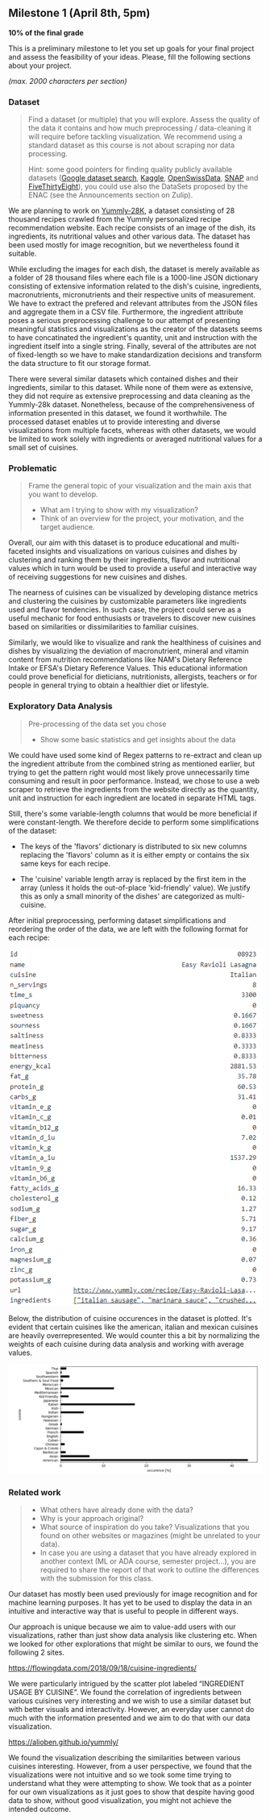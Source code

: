 ## Milestone 1 (April 8th, 5pm)

**10% of the final grade**

This is a preliminary milestone to let you set up goals for your final project and assess the feasibility of your ideas.
Please, fill the following sections about your project.

*(max. 2000 characters per section)*

### Dataset

> Find a dataset (or multiple) that you will explore. Assess the quality of the data it contains and how much preprocessing / data-cleaning it will require before tackling visualization. We recommend using a standard dataset as this course is not about scraping nor data processing.
>
> Hint: some good pointers for finding quality publicly available datasets ([Google dataset search](https://datasetsearch.research.google.com/), [Kaggle](https://www.kaggle.com/datasets), [OpenSwissData](https://opendata.swiss/en/), [SNAP](https://snap.stanford.edu/data/) and [FiveThirtyEight](https://data.fivethirtyeight.com/)), you could use also the DataSets proposed by the ENAC (see the Announcements section on Zulip).

We are planning to work on [Yummly-28K](http://lherranz.org/local/datasets/yummly28k/Yummly28K.rar), a dataset consisting of 28 thousand recipes crawled from the Yummly personalized recipe recommendation website. Each recipe consists of an image of the dish, its ingredients, its nutritional values and other various data. The dataset has been used mostly for image recognition, but we nevertheless found it suitable. 

While excluding the images for each dish, the dataset is merely available as a folder of 28 thousand files where each file is a 1000-line JSON dictionary consisting of extensive information related to the dish's cuisine, ingredients, macronutrients, micronutrients and their respective units of measurement. We have to extract the prefered and relevant attributes from the JSON files and aggregate them in a CSV file. Furthermore, the ingredient attribute poses a serious preprocessing challenge to our attempt of presenting meaningful statistics and visualizations as the creator of the datasets seems to have concatinated the ingredient's quantity, unit and instruction with the ingredient itself into a single string. Finally, several of the attributes are not of fixed-length so we have to make standardization decisions and transform the data structure to fit our storage format.

There were several similar datasets which contained dishes and their ingredients, similar to this dataset. While none of them were as extensive, they did not require as extensive preprocessing and data cleaning as the Yummly-28k dataset. Nonetheless, because of the comprehensiveness of information presented in this dataset, we found it worthwhile. The processed dataset enables ut to provide interesting and diverse visualizations from multiple facets, whereas with other datasets, we would be limited to work solely with ingredients or averaged nutritional values for a small set of cuisines. 

### Problematic

> Frame the general topic of your visualization and the main axis that you want to develop.
> - What am I trying to show with my visualization?
> - Think of an overview for the project, your motivation, and the target audience.

Overall, our aim with this dataset is to produce educational and multi-faceted insights and visualizations on various cuisines and dishes by clustering and ranking them by their ingredients, flavor and nutritional values which in turn would be used to provide a useful and interactive way of receiving suggestions for new cuisines and dishes.

The nearness of cuisines can be visualized by developing distance metrics and clustering the cuisines by customizable parameters like ingredients used and flavor tendencies. In such case, the project could serve as a useful mechanic for food enthusiasts or travelers to discover new cuisines based on similarities or dissimilarities to familiar cuisines. 

Similarly, we would like to visualize and rank the healthiness of cuisines and dishes by visualizing the deviation of macronutrient, mineral and vitamin content from nutrition recommendations like NAM's Dietary Reference Intake or EFSA's Dietary Reference Values. This educational information could prove beneficial for dieticians, nutritionists, allergists, teachers or for people in general trying to obtain a healthier diet or lifestyle. 


### Exploratory Data Analysis

> Pre-processing of the data set you chose
> - Show some basic statistics and get insights about the data

We could have used some kind of Regex patterns to re-extract and clean up the ingredient attribute from the combined string as mentioned earlier, but trying to get the pattern right would most likely prove unnecessarily time consuming and result in poor performance. Instead, we chose to use a web scraper to retrieve the ingredients from the website directly as the quantity, unit and instruction for each ingredient are located in separate HTML tags. 

Still, there's some variable-length columns that would be more beneficial if were constant-length. We therefore decide to perform some simplifications of the dataset:

- The keys of the 'flavors' dictionary is distributed to six new columns replacing the 'flavors' column as it is either empty or contains the six same keys for each recipe. 

- The 'cuisine' variable length array is replaced by the first item in the array (unless it holds the out-of-place 'kid-friendly' value). We justify this as only a small minority of the dishes' are categorized as multi-cuisine.

After initial preprocessing, performing dataset simplifications and reordering the order of the data, we are left with the following format for each recipe:

![row_format](row_format.PNG "Dataset Row Format")


Below, the distribution of cuisine occurences in the dataset is plotted. It's evident that certain cuisines like the american, italian and mexican cuisines are heavily overrepresented. We would counter this a bit by normalizing the weights of each cuisine during data analysis and working with average values.

![cuisine distribution](cuisine_distribution.PNG "Cuisine Occurence in Dataset")



### Related work

> - What others have already done with the data?
> - Why is your approach original?
> - What source of inspiration do you take? Visualizations that you found on other websites or magazines (might be unrelated to your data).
> - In case you are using a dataset that you have already explored in another context (ML or ADA course, semester project...), you are required to share the report of that work to outline the differences with the submission for this class.

Our dataset has mostly been used previously for image recognition and for machine learning purposes. It has yet to be used to display the data in an intuitive and interactive way that is useful to people in different ways.

Our approach is unique because we aim to value-add users with our visualizations, rather than just show data analysis like clustering etc. When we looked for other explorations that might be similar to ours, we found the following 2 sites.

https://flowingdata.com/2018/09/18/cuisine-ingredients/

We were particularly intrigued by the scatter plot labeled “INGREDIENT USAGE BY CUISINE”. We found the correlation of ingredients between various cuisines very interesting and we wish to use a similar dataset but with better visuals and interactivity. However, an everyday user cannot do much with the information presented and we aim to do that with our data visualization. 

 https://alioben.github.io/yummly/ 

We found the visualization describing the similarities between various cuisines interesting. However, from a user perspective, we found that the visualizations were not intuitive and so we took some time trying to understand what they were attempting to show. We took that as a pointer for our own visualizations as it just goes to show that despite having good data to show, without good visualization, you might not achieve the intended outcome. 







